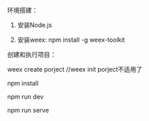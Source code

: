 环境搭建：

1. 安装Node.js

2. 安装weex: npm install -g weex-toolkit

创建和执行项目：

weex create porject //weex init porject不适用了

npm install

npm run dev

npm run serve
